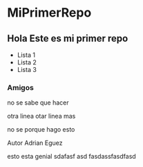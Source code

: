 # MiPrimerRepo

## Hola Este es mi primer repo

- Lista 1
- Lista 2
- Lista 3

### Amigos

no se sabe que hacer

otra linea
otar linea mas

no se porque hago esto

Autor Adrian Eguez

esto esta genial
sdafasf
asd
fasdassfasdfasd

